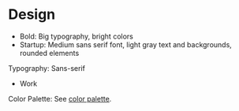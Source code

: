# Design
- Bold: Big typography, bright colors
- Startup: Medium sans serif font, light gray text and backgrounds, rounded elements  

Typography: Sans-serif
- Work

Color Palette:
See [color palette](https://coolors.co/ff9f1c-ffbf69-ffffff-cbf3f0-2ec4b6).
